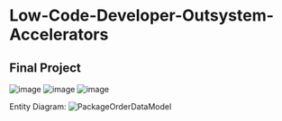# Low-Code-Developer-Outsystem-Accelerators
## Final Project
![image](https://github.com/user-attachments/assets/974df8ae-0d97-48ef-ae11-b1ca9d3356e4)
![image](https://github.com/user-attachments/assets/b8791fb2-0e90-4747-82a7-278acfdf20e7)
![image](https://github.com/user-attachments/assets/cbdb2aa0-147e-4ca7-a243-3225173ee751)

Entity Diagram:
![PackageOrderDataModel](https://github.com/user-attachments/assets/1fe56034-b614-4ccc-bd08-100f95b393a9)



